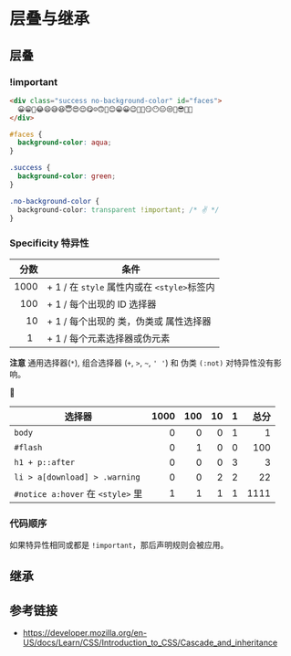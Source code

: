 # 层叠与继承

## 层叠
### !important
```html
<div class="success no-background-color" id="faces">
  😀😁🤣😂😄😅😆😇😍😌😋☺️🙃🙂😊😁😀😉🤡🤠😏😶😑😒🙄😎🤗🤔
</div>
```
```css
#faces {
  background-color: aqua;
}

.success {
  background-color: green;
}

.no-background-color {
  background-color: transparent !important; /* ✌️ */
}
```

### Specificity 特异性
|分数  | 条件 |
|----:|------|
| 1000| + 1 / 在 `style` 属性内或在 `<style>`标签内 |
| 100 | + 1 / 每个出现的 ID 选择器 |
| 10  | + 1 / 每个出现的 类，伪类或 属性选择器 |
|  1  | + 1 / 每个元素选择器或伪元素 | 

**注意** 通用选择器(`*`), 组合选择器 (`+`, `>`, `~`, `' '`) 和 伪类 `(:not)` 对特异性没有影响。

🌰

| 选择器                           | 1000 | 100 | 10 | 1 | 总分 |
|---------------------------------|-----:|----:|---:|--:|----:|
| `body`                          |     0|    0|   0|  1|    1|
| `#flash`                        |     0|    1|   0|  0|  100|
| `h1 + p::after`                 |     0|    0|   0|  3|    3|
| `li > a[download] > .warning`   |     0|    0|   2|  2|   22|
| `#notice a:hover` 在 `<style>` 里|     1|    1|   1|  1| 1111|

### 代码顺序
如果特异性相同或都是 `!important`，那后声明规则会被应用。

## 继承



## 参考链接
* https://developer.mozilla.org/en-US/docs/Learn/CSS/Introduction_to_CSS/Cascade_and_inheritance
